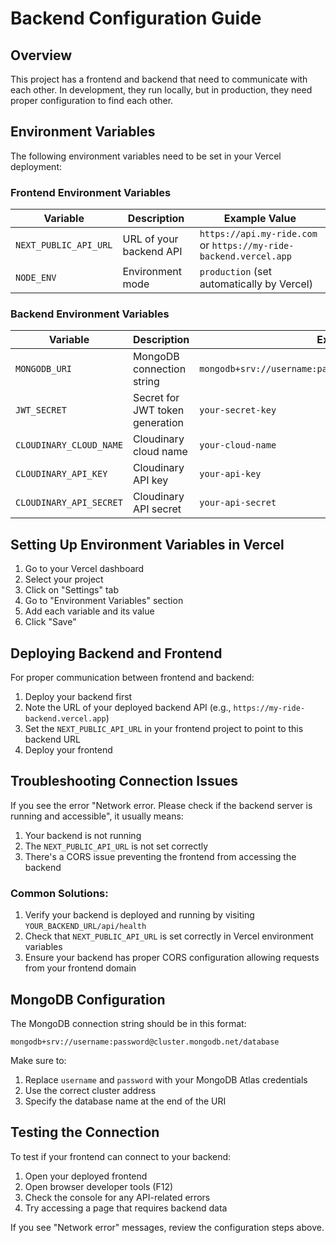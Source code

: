 # Backend Configuration Guide

## Overview

This project has a frontend and backend that need to communicate with each other. In development, they run locally, but in production, they need proper configuration to find each other.

## Environment Variables

The following environment variables need to be set in your Vercel deployment:

### Frontend Environment Variables

| Variable | Description | Example Value |
|----------|-------------|---------------|
| `NEXT_PUBLIC_API_URL` | URL of your backend API | `https://api.my-ride.com` or `https://my-ride-backend.vercel.app` |
| `NODE_ENV` | Environment mode | `production` (set automatically by Vercel) |

### Backend Environment Variables

| Variable | Description | Example Value |
|----------|-------------|---------------|
| `MONGODB_URI` | MongoDB connection string | `mongodb+srv://username:password@cluster.mongodb.net/database` |
| `JWT_SECRET` | Secret for JWT token generation | `your-secret-key` |
| `CLOUDINARY_CLOUD_NAME` | Cloudinary cloud name | `your-cloud-name` |
| `CLOUDINARY_API_KEY` | Cloudinary API key | `your-api-key` |
| `CLOUDINARY_API_SECRET` | Cloudinary API secret | `your-api-secret` |

## Setting Up Environment Variables in Vercel

1. Go to your Vercel dashboard
2. Select your project
3. Click on "Settings" tab
4. Go to "Environment Variables" section
5. Add each variable and its value
6. Click "Save"

## Deploying Backend and Frontend

For proper communication between frontend and backend:

1. Deploy your backend first
2. Note the URL of your deployed backend API (e.g., `https://my-ride-backend.vercel.app`)
3. Set the `NEXT_PUBLIC_API_URL` in your frontend project to point to this backend URL
4. Deploy your frontend

## Troubleshooting Connection Issues

If you see the error "Network error. Please check if the backend server is running and accessible", it usually means:

1. Your backend is not running
2. The `NEXT_PUBLIC_API_URL` is not set correctly
3. There's a CORS issue preventing the frontend from accessing the backend

### Common Solutions:

1. Verify your backend is deployed and running by visiting `YOUR_BACKEND_URL/api/health`
2. Check that `NEXT_PUBLIC_API_URL` is set correctly in Vercel environment variables
3. Ensure your backend has proper CORS configuration allowing requests from your frontend domain

## MongoDB Configuration

The MongoDB connection string should be in this format:
```
mongodb+srv://username:password@cluster.mongodb.net/database
```

Make sure to:
1. Replace `username` and `password` with your MongoDB Atlas credentials
2. Use the correct cluster address
3. Specify the database name at the end of the URI

## Testing the Connection

To test if your frontend can connect to your backend:

1. Open your deployed frontend
2. Open browser developer tools (F12)
3. Check the console for any API-related errors
4. Try accessing a page that requires backend data

If you see "Network error" messages, review the configuration steps above. 